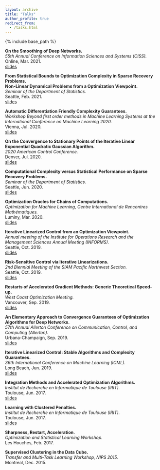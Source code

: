 ```yaml
---
layout: archive
title: "Talks"
author_profile: true
redirect_from:
  - /talks.html
---
```


{% include base_path %}

**On the Smoothing of Deep Networks.**  
*55th Annual Conference on Information Sciences and Systems (CISS).*  
Online, Mar. 2021.  
[slides](/files/vroulet_ciss_slides.pdf)  

**From Statistical Bounds to Optimization Complexity in Sparse Recovery Problems.**  
**Non-Linear Dynamical Problems from a Optimization Viewpoint.**  
*Seminar of the Department of Statistics.*  
Seattle, Feb. 2021.  
[slides](/files/vroulet_aap_uw.pdf)  

**Automatic Differentiation Friendly Complexity Guarantees.**  
*Workshop Beyond first order methods in Machine Learning Systems at the International Conference on Machine Learning 2020.*  
Vienna, Jul. 2020.  
[slides](/files/workshop_icml_2020.pdf)  

**On the Convergence to Stationary Points of the Iterative Linear Exponential Quadratic Gaussian Algorithm.**  
*2020 American Control Conference.*  
Denver, Jul. 2020.  
[slides](/files/ACC_2020.pdf)

**Computational Complexity versus Statistical Performance on Sparse Recovery Problems.**  
*Seminar of the Department of Statistics.*  
Seattle, Jun. 2020.  
[slides](/files/renegar.pdf)

**Optimization Oracles for Chains of Computations.**  
*Optimization for Machine Learning, Centre International de Rencontres Mathématiques.*  
Luminy, Mar. 2020.  
[slides](/files/cirm_2020.pdf)

**Iterative Linearized Control from an Optimization Viewpoint.**    
*Annual meeting of the Institute for Operations Research and the Management Sciences Annual Meeting (INFORMS).*  
Seattle, Oct. 2019.  
[slides](/files/informs.pdf)

**Risk-Sensitive Control via Iterative Linearizations.**  
*2nd Biennial Meeting of the SIAM Pacific Northwest Section.*  
Seattle, Oct. 2019.  
[slides](/files/siam_pnw.pdf)

**Restarts of Accelerated Gradient Methods: Generic Theoretical Speed-up.**  
*West Coast Optimization Meeting.*  
Vancouver, Sep. 2019.  
[slides](/files/wcom.pdf)

**An Elementary Approach to Convergence Guarantees of Optimization Algorithms for Deep Networks.**  
*57th Annual Allerton Conference on Communication, Control, and Computing (Allerton).*  
Urbana-Champaign, Sep. 2019.   
[slides](/files/allerton.pdf)

**Iterative Linearized Control: Stable Algorithms and Complexity Guarantees.**  
*36th International Conference on Machine Learning (ICML).*  
Long Beach, Jun. 2019.  
[slides](/files/icml.pdf)

**Integration Methods and Accelerated Optimization Algorithms.**  
*Institut de Recherche en Informatique de Toulouse (IRIT).*  
Toulouse, Jun. 2017.  
[slides](/files/irit_integration.pdf)

**Learning with Clustered Penalties.**  
*Institut de Recherche en Informatique de Toulouse (IRIT).*  
Toulouse, Jun.  2017.  
[slides](/files/irit_clustered_learning.pdf)

**Sharpness, Restart, Acceleration.**  
*Optimization and Statistical Learning Workshop.*  
Les Houches, Feb. 2017.  

**Supervised Clustering in the Data Cube.**  
*Transfer and Multi-Task Learning Workshop, NIPS 2015.*  
Montreal, Dec. 2015.  

